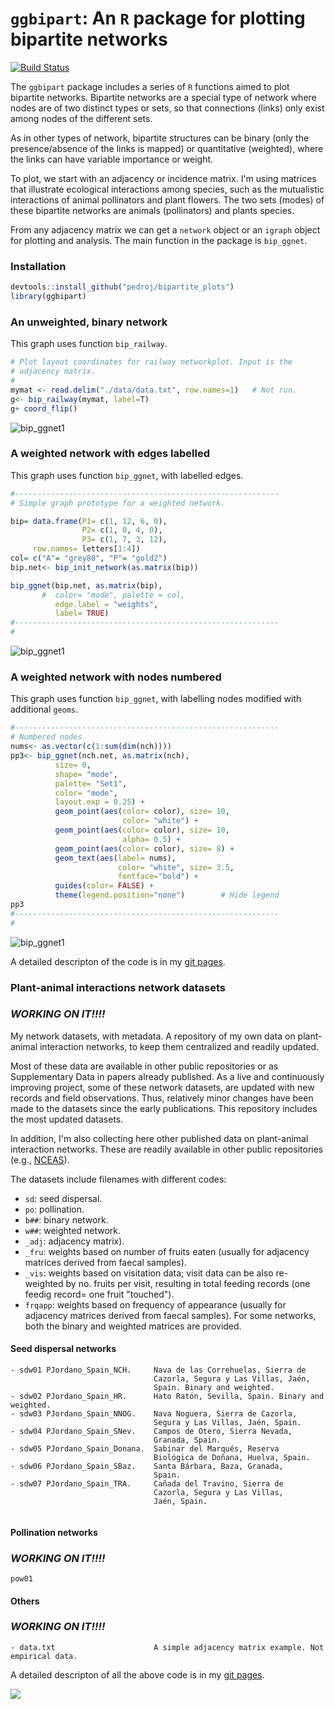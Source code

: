 `ggbipart`: An `R` package for plotting bipartite networks
========================================================

[![Build Status](https://travis-ci.org/pedroj/effectiveness_pckg.svg?branch=master)](https://travis-ci.org/pedroj/effectiveness_pckg)

The `ggbipart` package includes a series of `R` functions aimed to plot bipartite networks. Bipartite networks are a special type of network where nodes are of two distinct types or sets, so that connections (links) only exist among nodes of the different sets.

As in other types of network, bipartite structures can be binary (only the presence/absence of the links is mapped) or quantitative (weighted), where the links can have variable importance or weight.

To plot, we start with an adjacency or incidence matrix. I'm using matrices that illustrate ecological interactions among species, such as the mutualistic interactions of animal pollinators and plant flowers. The two sets (modes) of these bipartite networks are animals (pollinators) and plants species.

From any adjacency matrix we can get a `network` object or an `igraph` object for plotting and analysis. The main function in the package is `bip_ggnet`.

### Installation

```r
devtools::install_github("pedroj/bipartite_plots")
library(ggbipart)

```

### An unweighted, binary network

This graph uses function `bip_railway`.

```r
# Plot layout coordinates for railway networkplot. Input is the
# adjacency matrix.
#
mymat <- read.delim("./data/data.txt", row.names=1)   # Not run.
g<- bip_railway(mymat, label=T)
g+ coord_flip()

```
![bip_ggnet1](http://pedroj.github.io/bipartite_plots/images/Rplot00.png)

### A weighted network with edges labelled

This graph uses function `bip_ggnet`, with labelled edges.

```r
#-----------------------------------------------------------
# Simple graph prototype for a weighted network.

bip= data.frame(P1= c(1, 12, 6, 0),
                P2= c(1, 0, 4, 0),
                P3= c(1, 7, 3, 12),
     row.names= letters[1:4])
col= c("A"= "grey80", "P"= "gold2")
bip.net<- bip_init_network(as.matrix(bip))

bip_ggnet(bip.net, as.matrix(bip),
       #  color= "mode", palette = col,
          edge.label = "weights",
          label= TRUE)
#-----------------------------------------------------------
#
```
![bip_ggnet1](http://pedroj.github.io/bipartite_plots/images/Rplot1.png)


### A weighted network with nodes numbered

This graph uses function `bip_ggnet`, with labelling nodes modified with additional `geoms`.

```r
#-----------------------------------------------------------
# Numbered nodes
nums<- as.vector(c(1:sum(dim(nch))))
pp3<- bip_ggnet(nch.net, as.matrix(nch),
          size= 0,
          shape= "mode",
          palette= "Set1",
          color= "mode",
          layout.exp = 0.25) +
          geom_point(aes(color= color), size= 10,
                         color= "white") +
          geom_point(aes(color= color), size= 10,
                         alpha= 0.5) +
          geom_point(aes(color= color), size= 8) +
          geom_text(aes(label= nums),
                        color= "white", size= 3.5,
                        fontface="bold") +
          guides(color= FALSE) +
          theme(legend.position="none")        # Hide legend
pp3
#-----------------------------------------------------------
#
```
![bip_ggnet1](http://pedroj.github.io/bipartite_plots/images/Rplot2.png)


A detailed descripton of the code is in my [git pages](http://pedroj.github.io/bipartite_plots/).


### Plant-animal interactions network datasets

### _WORKING ON IT!!!!_

My network datasets, with metadata. A repository of my own data on plant-animal interaction networks, to keep them centralized and readily updated.

Most of these data are available in other public repositories or as Supplementary Data in papers already published. As a live and continuously improving project, some of these network datasets, are updated with new records and field observations. Thus, relatively minor changes have been made to the datasets since the early publications. This repository includes the most updated datasets.

In addition, I'm also collecting here other published data on plant-animal interaction networks. These are readily available in other public repositories (e.g., [NCEAS](http://www.nceas.org/)).

The datasets include  filenames with different codes:
- `sd`: seed dispersal.
- `po`: pollination.
- `b##`: binary network.
- `w##`: weighted network.
- `_adj`: adjacency matrix).
- `_fru`: weights based on number of fruits eaten (usually for adjacency matrices derived from faecal samples).
- `_vis`: weights based on visitation data; visit data can be also re-weighted by no. fruits per visit, resulting in total feeding records (one feedig record= one fruit "touched").
- `frqapp`: weights based on frequency of appearance (usually for adjacency matrices derived from faecal samples).
For some networks, both the binary and weighted matrices are provided.

#### Seed dispersal networks
```
- sdw01 PJordano_Spain_NCH.     Nava de las Correhuelas, Sierra de
                                Cazorla, Segura y Las Villas, Jaén,
                                Spain. Binary and weighted.
- sdw02 PJordano_Spain_HR.      Hato Ratón, Sevilla, Spain. Binary and weighted.
- sdw03 PJordano_Spain_NNOG.    Nava Noguera, Sierra de Cazorla,
                                Segura y Las Villas, Jaén, Spain.
- sdw04 PJordano_Spain_SNev.    Campos de Otero, Sierra Nevada,
                                Granada, Spain.
- sdw05 PJordano_Spain_Donana.  Sabinar del Marqués, Reserva
                                Biológica de Doñana, Huelva, Spain.
- sdw06 PJordano_Spain_SBaz.    Santa Bárbara, Baza, Granada,
                                Spain.
- sdw07 PJordano_Spain_TRA.     Cañada del Travino, Sierra de
                                Cazorla, Segura y Las Villas,
                                Jaén, Spain.
                                
```

#### Pollination networks

### _WORKING ON IT!!!!_

```
pow01

```

#### Others

### _WORKING ON IT!!!!_

```
- data.txt                      A simple adjacency matrix example. Not empirical data.

```



A detailed descripton of all the above code is in my [git pages](http://pedroj.github.io/bipartite_plots/).

[<img src="https://i.creativecommons.org/l/by-nc-sa/4.0/88x31.png">](https://creativecommons.org/licenses/by-nc/4.0/)

